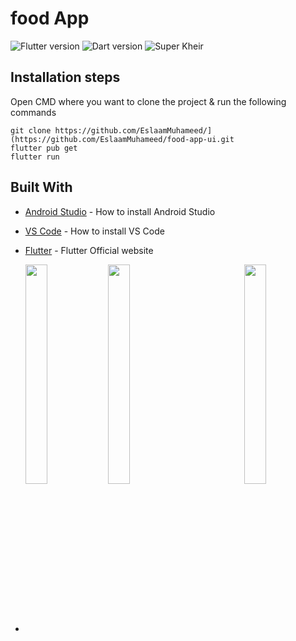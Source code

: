 # food  App
![Flutter version](https://img.shields.io/badge/Flutter-Version%203.3.2-blue) ![Dart version](https://img.shields.io/badge/Dart-Version%202.18.1-blue) ![Super Kheir](https://img.shields.io/badge/Sample%20Version-Version%201.0.0-green)

## Installation steps

Open CMD where you want to clone the project & run the following commands

```
git clone https://github.com/EslaamMuhameed/](https://github.com/EslaamMuhameed/food-app-ui.git
flutter pub get
flutter run
```

## Built With

- [Android Studio](https://developer.android.com/studio/install) - How to install Android Studio
- [VS Code](https://code.visualstudio.com/) - How to install VS Code
- [Flutter](https://flutter.dev) - Flutter Official website


- <div class="row">
    <img src="https://github.com/EslaamMuhameed/food-app-ui/blob/main/assets/1.jpg" align="left" height=30% width=27%/>

    <img src="https://github.com/EslaamMuhameed/food-app-ui/blob/main/assets/2.jpg" align="center" height=30% width=27%/>
  
    <img src="https://github.com/EslaamMuhameed/food-app-ui/blob/main/assets/3.jpg" align="right" height=30% width=27%/>
  </div>
 





